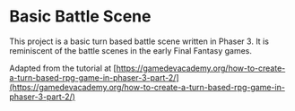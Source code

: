 # Basic Battle Scene

This project is a basic turn based battle scene written in Phaser 3. It is reminiscent of the battle scenes in the early Final Fantasy games.

Adapted from the tutorial at [https://gamedevacademy.org/how-to-create-a-turn-based-rpg-game-in-phaser-3-part-2/](https://gamedevacademy.org/how-to-create-a-turn-based-rpg-game-in-phaser-3-part-2/)